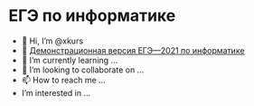 # ЕГЭ по информатике

- 👋 Hi, I’m @xkurs
- 👀 [Демонстрационная версия ЕГЭ—2021 по информатике](https://github.com/xkurs/KEGE/blob/master/KEGE2021/KEGE2021.ipynb/ 'ЕГЭ по информатике')
- 🌱 I’m currently learning ...
- 💞️ I’m looking to collaborate on ...
- 📫 How to reach me ...
- I’m interested in ...

<!---
xkurs/xkurs is a ✨ special ✨ repository because its `README.md` (this file) appears on your GitHub profile.
You can click the Preview link to take a look at your changes.
--->

